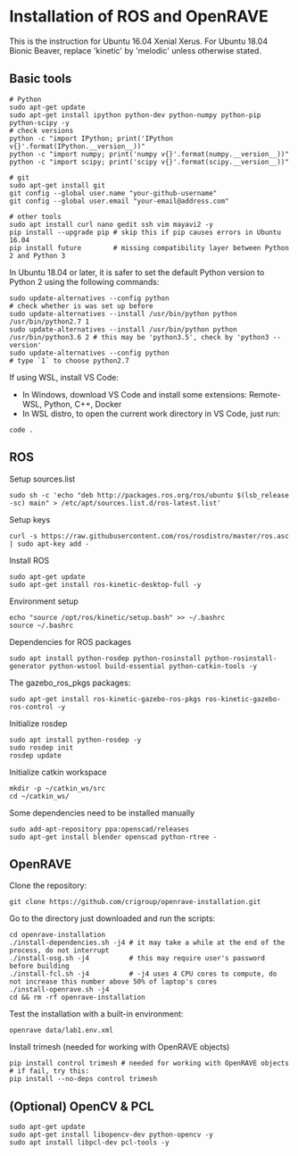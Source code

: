# Installation of ROS and OpenRAVE
This is the instruction for Ubuntu 16.04 Xenial Xerus. For Ubuntu 18.04 Bionic Beaver, replace 'kinetic' by 'melodic' unless otherwise stated.

## Basic tools
```
# Python
sudo apt-get update
sudo apt-get install ipython python-dev python-numpy python-pip python-scipy -y
# check versions
python -c "import IPython; print('IPython v{}'.format(IPython.__version__))"
python -c "import numpy; print('numpy v{}'.format(numpy.__version__))"
python -c "import scipy; print('scipy v{}'.format(scipy.__version__))"

# git
sudo apt-get install git
git config --global user.name "your-github-username"
git config --global user.email "your-email@address.com"

# other tools
sudo apt install curl nano gedit ssh vim mayavi2 -y
pip install --upgrade pip # skip this if pip causes errors in Ubuntu 16.04
pip install future        # missing compatibility layer between Python 2 and Python 3
```

In Ubuntu 18.04 or later, it is safer to set the default Python version to Python 2 using the following commands:
```
sudo update-alternatives --config python                                       # check whether is was set up before
sudo update-alternatives --install /usr/bin/python python /usr/bin/python2.7 1
sudo update-alternatives --install /usr/bin/python python /usr/bin/python3.6 2 # this may be 'python3.5', check by 'python3 --version'
sudo update-alternatives --config python                                       # type `1` to choose python2.7 
```

If using WSL, install VS Code: 
- In Windows, download VS Code and install some extensions: Remote-WSL, Python, C++, Docker
- In WSL distro, to open the current work directory in VS Code, just run:
```
code .
```

## ROS
Setup sources.list
```
sudo sh -c 'echo "deb http://packages.ros.org/ros/ubuntu $(lsb_release -sc) main" > /etc/apt/sources.list.d/ros-latest.list'
```

Setup keys
```
curl -s https://raw.githubusercontent.com/ros/rosdistro/master/ros.asc | sudo apt-key add -
```

Install ROS
```
sudo apt-get update
sudo apt-get install ros-kinetic-desktop-full -y
```

Environment setup
```
echo "source /opt/ros/kinetic/setup.bash" >> ~/.bashrc
source ~/.bashrc
```

Dependencies for ROS packages
```
sudo apt install python-rosdep python-rosinstall python-rosinstall-generator python-wstool build-essential python-catkin-tools -y
```

The gazebo_ros_pkgs packages:
```
sudo apt-get install ros-kinetic-gazebo-ros-pkgs ros-kinetic-gazebo-ros-control -y
```

Initialize rosdep
```
sudo apt install python-rosdep -y
sudo rosdep init
rosdep update
```

Initialize catkin workspace
```
mkdir -p ~/catkin_ws/src
cd ~/catkin_ws/
```

Some dependencies need to be installed manually
```
sudo add-apt-repository ppa:openscad/releases
sudo apt-get install blender openscad python-rtree -
```


## OpenRAVE
Clone the repository:
```
git clone https://github.com/crigroup/openrave-installation.git
```
Go to the directory just downloaded and run the scripts:
```
cd openrave-installation
./install-dependencies.sh -j4 # it may take a while at the end of the process, do not interrupt
./install-osg.sh -j4          # this may require user's password before building
./install-fcl.sh -j4          # -j4 uses 4 CPU cores to compute, do not increase this number above 50% of laptop's cores
./install-openrave.sh -j4
cd && rm -rf openrave-installation
```
Test the installation with a built-in environment:
```
openrave data/lab1.env.xml
```

Install trimesh (needed for working with OpenRAVE objects)
```
pip install control trimesh # needed for working with OpenRAVE objects
# if fail, try this:
pip install --no-deps control trimesh
```


## (Optional) OpenCV & PCL
```
sudo apt-get update
sudo apt-get install libopencv-dev python-opencv -y
sudo apt install libpcl-dev pcl-tools -y
```
